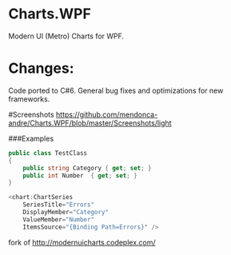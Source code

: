 # Charts.WPF
Modern UI (Metro) Charts for WPF.

# Changes:
Code ported to C#6. General bug fixes and optimizations for new frameworks.

#Screenshots
https://github.com/mendonca-andre/Charts.WPF/blob/master/Screenshots/light

###Examples

```csharp
public class TestClass
{
    public string Category { get; set; }
    public int Number  { get; set; }
}

<chart:ChartSeries
    SeriesTitle="Errors"
    DisplayMember="Category"
    ValueMember="Number"    
    ItemsSource="{Binding Path=Errors}" />
```
   

fork of http://modernuicharts.codeplex.com/
  
